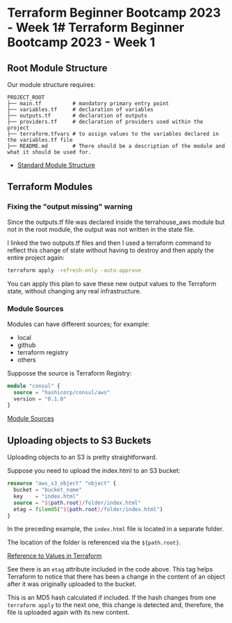 # Terraform Beginner Bootcamp 2023 - Week 1# Terraform Beginner Bootcamp 2023 - Week 1

## Root Module Structure
Our module structure requires:
```
PROJECT_ROOT
├── main.tf          # mandatory primary entry point
├── variables.tf     # declaration of variables
├── outputs.tf       # declaration of outputs
├── providers.tf     # declaration of providers used within the project
├── terraform.tfvars # to assign values to the variables declared in the variables.tf file
├── README.md        # There should be a description of the module and what it should be used for.
```
  
- [Standard Module Structure](https://developer.hashicorp.com/terraform/language/modules/develop/structure)

## Terraform Modules

### Fixing the "output missing" warning

Since the outputs.tf file was declared inside the terrahouse_aws module but not in the root module, the output was not written in the state file.

I linked the two outputs.tf files and then I used a terraform command to reflect this change of state without having to destroy and then apply the entire project again:

```sh
terraform apply -refresh-only -auto-approve
```

You can apply this plan to save these new output values to the Terraform state, without changing any
real infrastructure.

### Module Sources

Modules can have different sources; for example:
- local
- github
- terraform registry
- others

Supposse the source is Terraform Registry:

```terraform
module "consul" {
  source = "hashicorp/consul/aws"
  version = "0.1.0"
}
```
[Module Sources](https://developer.hashicorp.com/terraform/language/modules/sources)

## Uploading objects to S3 Buckets

Uploading objects to an S3 is pretty straightforward.

Suppose you need to upload the index.html to an S3 bucket:

```terraform
resource "aws_s3_object" "object" {
  bucket = "bucket_name"
  key    = "index.html"
  source = "${path.root}/folder/index.html"
  etag = filemd5("${path.root}/folder/index.html")
}
```
In the preceding example, the `index.html` file is located in a separate folder. 

The location of the folder is referenced via the `${path.root}`.

[Reference to Values in Terraform](https://developer.hashicorp.com/terraform/language/expressions/references)

See there is an `etag` attribute included in the code above. This tag helps Terraform to notice that there has been a change in the content of an object after it was originally uploaded to the bucket.

This is an MD5 hash calculated if included. If the hash changes from one `terraform apply` to the next one, this change is detected and, therefore, the file is uploaded again with its new content.


